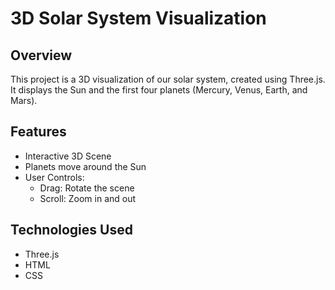 # 3D Solar System Visualization

## Overview

This project is a 3D visualization of our solar system, created using Three.js. It displays the Sun and the first four planets (Mercury, Venus, Earth, and Mars).

## Features

* Interactive 3D Scene
* Planets move around the Sun
* User Controls:
    * Drag: Rotate the scene
    * Scroll: Zoom in and out

## Technologies Used

* Three.js
* HTML
* CSS
